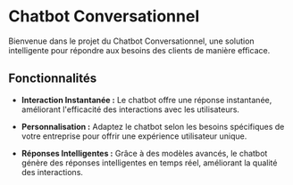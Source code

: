 # Chatbot Conversationnel

Bienvenue dans le projet du Chatbot Conversationnel, une solution intelligente pour répondre aux besoins des clients de manière efficace.

## Fonctionnalités

- **Interaction Instantanée :** Le chatbot offre une réponse instantanée, améliorant l'efficacité des interactions avec les utilisateurs.
  
- **Personnalisation :** Adaptez le chatbot selon les besoins spécifiques de votre entreprise pour offrir une expérience utilisateur unique.

- **Réponses Intelligentes :** Grâce à des modèles avancés, le chatbot génère des réponses intelligentes en temps réel, améliorant la qualité des interactions.

